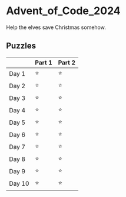 # Advent_of_Code_2024
Help the elves save Christmas somehow.

## Puzzles

|      |      Part 1 |      Part 2 |
-------|-------------|---------------
Day 1  | :star:      | :star:      | 
Day 2  | :star:      | :star:      | 
Day 3  | :star:      | :star:      | 
Day 4  | :star:      | :star:      |
Day 5  | :star:      | :star:      |
Day 6  | :star:      | :star:      |
Day 7  | :star:      | :star:      |
Day 8  | :star:      | :star:      |
Day 9  | :star:      | :star:      |
Day 10  | :star:      | :star:      |


